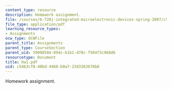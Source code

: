 ```yaml
---
content_type: resource
description: Homework assignment.
file: /courses/6-720j-integrated-microelectronic-devices-spring-2007/c5463cf848bd4460b0a723d3363678b8_hw1.pdf
file_type: application/pdf
learning_resource_types:
- Assignments
ocw_type: OCWFile
parent_title: Assignments
parent_type: CourseSection
parent_uid: 59098584-894c-b1b1-d78c-f504f3c968d6
resourcetype: Document
title: hw1.pdf
uid: c5463cf8-48bd-4460-b0a7-23d3363678b8
---
```

Homework assignment.

